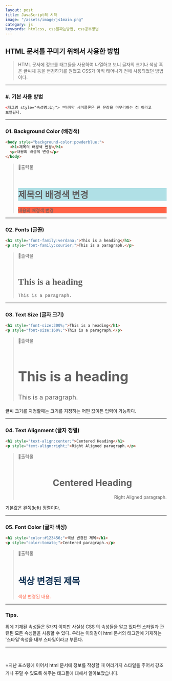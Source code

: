 ```yaml
---
layout: post
title: JavaScript의 시작
image: "/assets/image/js1main.png"
category: js
keywords: htmlcss, css잘짜는방법, css공부방법
---
```


<h2 class="posth2"> HTML 문서를 꾸미기 위해서 사용한 방법 </h2>

> HTML 문서에 정보를 태그들을 사용하여 나열하고 보니 글자의 크기나 색상 혹은 글씨체 등을 변경하기를 원했고 CSS가 아직 태어나기 전에 사용되었던 방법이다.

<hr>

<h3 class="post__h3__style">
<span class="post__htag__numbering">#.</span> 기본 사용 방법
</h3>

```html
<태그명 style="속성명:값;"> *마지막 세미콜론은 한 문장을 마무리하는 점 이라고
보면된다.
```

<hr>

<h3 class="post__h3__style">
<span class="post__htag__numbering">01.</span> Background Color (배경색)
</h3>

```html
<body style="background-color:powderblue;">
  <h1>제목의 배경색 변경</h1>
  <p>내용의 배경색 변경</p>
</body>
```

> &#128205;출력물
> <br><br>
>
> <h1 style="background-color:powderblue;">제목의 배경색 변경</h1>
> <p style="background-color:tomato;">내용의 배경색 변경</p>

<hr>

<h3 class="post__h3__style">
<span class="post__htag__numbering">02.</span> Fonts (글꼴)
</h3>

```html
<h1 style="font-family:verdana;">This is a heading</h1>
<p style="font-family:courier;">This is a paragraph.</p>
```

> &#128205;출력물
> <br><br>
>
> <h1 style="font-family:verdana;">This is a heading</h1>
> <p style="font-family:courier;">This is a paragraph.</p>

<hr>

<h3 class="post__h3__style">
<span class="post__htag__numbering">03.</span> Text Size (글자 크기)
</h3>

```html
<h1 style="font-size:300%;">This is a heading</h1>
<p style="font-size:160%;">This is a paragraph.</p>
```

> &#128205;출력물
> <br><br>
>
> <h1 style="font-size:300%;">This is a heading</h1>
> <p style="font-size:20px;">This is a paragraph.</p>

글씨 크기를 지정할때는 크기를 지정하는 어떤 값이든 입력이 가능하다.

<hr>

<h3 class="post__h3__style">
<span class="post__htag__numbering">04.</span> Text Alignment (글자 정렬)
</h3>

```html
<h1 style="text-align:center;">Centered Heading</h1>
<p style="text-align:right;">Right Aligned paragraph.</p>
```

> &#128205;출력물
> <br><br>
>
> <h1 style="text-align:center;">Centered Heading</h1>
> <p style="text-align:right;">Right Aligned paragraph.</p>

기본값은 왼쪽(left) 정렬이다.

<hr>

<h3 class="post__h3__style">
<span class="post__htag__numbering">05.</span> Font Color (글자 색상)
</h3>

```html
<h1 style="color:#123456;">색상 변경된 제목</h1>
<p style="color:tomato;">Centered paragraph.</p>
```

> &#128205;출력물
> <br><br>
>
> <h1 style="color:#123456;">색상 변경된 제목</h1>
> <p style="color:tomato;">색상 변경된 내용.</p>

<hr>

<h3 class="post__h3__style">
<span class="post__htag__numbering">Tips.</span> 
</h3>
위에 기재된 속성들은 5가지 이지만 사실상 CSS 의 속성들을 알고 있다면 스타일과 관련된 모든 속성들을 사용할 수 있다.
우리는 이와같이 html 문서의 태그안에 기재하는 '스타일'속성을 내부 스타일이라고 부른다.

<hr>

<br>

⭐️지난 포스팅에 이어서 html 문서에 정보를 작성할 때 여러가지 스타일을 주어서 강조거나 꾸밀 수 있도록 해주는 태그들에 대해서 알아보았습니다.

<!-- <h3 class="post__h3__style">
<span class="post__htag__numbering">Tip.</span> 몇가지 정리 사항.
</h3>

- 항상 소문자를 사용하는 것이 좋다.
- 속성값 따옴표가 필수는 아니지만 인용하는 것이 좋다.
- 큰따옴표와 작은따옴표 둘 다 사용가능하나 둘 다 사용해야하는경우 교차 사용한다. -->

<!-- <p class="pafterhr">
</p> -->
